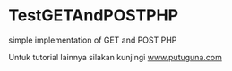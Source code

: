 # TestGETAndPOSTPHP
simple implementation of GET and POST PHP

Untuk tutorial lainnya silakan kunjingi www.putuguna.com
